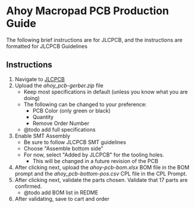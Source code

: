 # Ahoy Macropad PCB Production Guide
The following brief instructions are for JLCPCB, and the instructions are formatted for JLCPCB Guidelines

## Instructions
1. Navigate to [JLCPCB](https://jlcpcb.com/)
2. Upload the *ahoy_pcb-gerber.zip* file
    - Keep most specifications in default (unless you know what you are doing)
    - The following can be changed to your preference:
        - PCB Color (only green or black)
        - Quantity
        - Remove Order Number
    - @todo add full specifications 
3. Enable SMT Assembly
    - Be sure to follow JLCPCB SMT guidelines
    - Choose "Assemble bottom side" 
    - For now, select "Added by JLCPCB" for the tooling holes. 
        - This will be changed in a future revision of the PCB
4. After clicking next, upload the *ahoy-pcb-bom.xlsx* BOM file in the BOM prompt and the *ahoy_pcb-bottom-pos.csv* CPL file in the CPL Prompt. 
5. After clicking next, validate the parts chosen. Validate that 17 parts are confirmed. 
    - @todo add BOM list in REDME
6. After validating, save to cart and order
